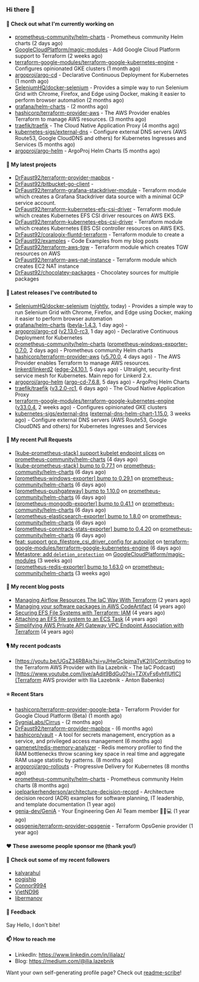 ### Hi there 👋

#### 👷 Check out what I'm currently working on

- [prometheus-community/helm-charts](https://github.com/prometheus-community/helm-charts) - Prometheus community Helm charts (2 days ago)
- [GoogleCloudPlatform/magic-modules](https://github.com/GoogleCloudPlatform/magic-modules) - Add Google Cloud Platform support to Terraform (2 weeks ago)
- [terraform-google-modules/terraform-google-kubernetes-engine](https://github.com/terraform-google-modules/terraform-google-kubernetes-engine) - Configures opinionated GKE clusters (1 month ago)
- [argoproj/argo-cd](https://github.com/argoproj/argo-cd) - Declarative Continuous Deployment for Kubernetes (1 month ago)
- [SeleniumHQ/docker-selenium](https://github.com/SeleniumHQ/docker-selenium) - Provides a simple way to run Selenium Grid with Chrome, Firefox, and Edge using Docker, making it easier to perform browser automation (2 months ago)
- [grafana/helm-charts](https://github.com/grafana/helm-charts) -  (2 months ago)
- [hashicorp/terraform-provider-aws](https://github.com/hashicorp/terraform-provider-aws) - The AWS Provider enables Terraform to manage AWS resources. (3 months ago)
- [traefik/traefik](https://github.com/traefik/traefik) - The Cloud Native Application Proxy (4 months ago)
- [kubernetes-sigs/external-dns](https://github.com/kubernetes-sigs/external-dns) - Configure external DNS servers (AWS Route53, Google CloudDNS and others) for Kubernetes Ingresses and Services (5 months ago)
- [argoproj/argo-helm](https://github.com/argoproj/argo-helm) - ArgoProj Helm Charts (5 months ago)

#### 🌱 My latest projects

- [DrFaust92/terraform-provider-mapbox](https://github.com/DrFaust92/terraform-provider-mapbox) - 
- [DrFaust92/bitbucket-go-client](https://github.com/DrFaust92/bitbucket-go-client) - 
- [DrFaust92/terraform-grafana-stackdriver-module](https://github.com/DrFaust92/terraform-grafana-stackdriver-module) - Terraform module which creates a Grafana Stackdriver data source with a minimal GCP service account.
- [DrFaust92/terraform-kubernetes-efs-csi-driver](https://github.com/DrFaust92/terraform-kubernetes-efs-csi-driver) - Terraform module which creates Kubernetes EFS CSI driver resources on AWS EKS.
- [DrFaust92/terraform-kubernetes-ebs-csi-driver](https://github.com/DrFaust92/terraform-kubernetes-ebs-csi-driver) - Terraform module which creates Kubernetes EBS CSI controller resources on AWS EKS.
- [DrFaust92/coralogix-fluntd-terraform](https://github.com/DrFaust92/coralogix-fluntd-terraform) - Terraform module to create a 
- [DrFaust92/examples](https://github.com/DrFaust92/examples) - Code Examples from my blog posts
- [DrFaust92/terraform-aws-tgw](https://github.com/DrFaust92/terraform-aws-tgw) - Terraform module which creates TGW resources on AWS
- [DrFaust92/terraform-aws-nat-instance](https://github.com/DrFaust92/terraform-aws-nat-instance) - Terraform module which creates EC2 NAT instance
- [DrFaust92/chocolatey-packages](https://github.com/DrFaust92/chocolatey-packages) - Chocolatey sources for multiple packages

#### 🔭 Latest releases I've contributed to

- [SeleniumHQ/docker-selenium](https://github.com/SeleniumHQ/docker-selenium) ([nightly](https://github.com/SeleniumHQ/docker-selenium/releases/tag/nightly), today) - Provides a simple way to run Selenium Grid with Chrome, Firefox, and Edge using Docker, making it easier to perform browser automation
- [grafana/helm-charts](https://github.com/grafana/helm-charts) ([beyla-1.4.3](https://github.com/grafana/helm-charts/releases/tag/beyla-1.4.3), 1 day ago) - 
- [argoproj/argo-cd](https://github.com/argoproj/argo-cd) ([v2.13.0-rc3](https://github.com/argoproj/argo-cd/releases/tag/v2.13.0-rc3), 1 day ago) - Declarative Continuous Deployment for Kubernetes
- [prometheus-community/helm-charts](https://github.com/prometheus-community/helm-charts) ([prometheus-windows-exporter-0.7.0](https://github.com/prometheus-community/helm-charts/releases/tag/prometheus-windows-exporter-0.7.0), 2 days ago) - Prometheus community Helm charts
- [hashicorp/terraform-provider-aws](https://github.com/hashicorp/terraform-provider-aws) ([v5.70.0](https://github.com/hashicorp/terraform-provider-aws/releases/tag/v5.70.0), 4 days ago) - The AWS Provider enables Terraform to manage AWS resources.
- [linkerd/linkerd2](https://github.com/linkerd/linkerd2) ([edge-24.10.1](https://github.com/linkerd/linkerd2/releases/tag/edge-24.10.1), 5 days ago) - Ultralight, security-first service mesh for Kubernetes. Main repo for Linkerd 2.x.
- [argoproj/argo-helm](https://github.com/argoproj/argo-helm) ([argo-cd-7.6.8](https://github.com/argoproj/argo-helm/releases/tag/argo-cd-7.6.8), 5 days ago) - ArgoProj Helm Charts
- [traefik/traefik](https://github.com/traefik/traefik) ([v3.2.0-rc1](https://github.com/traefik/traefik/releases/tag/v3.2.0-rc1), 6 days ago) - The Cloud Native Application Proxy
- [terraform-google-modules/terraform-google-kubernetes-engine](https://github.com/terraform-google-modules/terraform-google-kubernetes-engine) ([v33.0.4](https://github.com/terraform-google-modules/terraform-google-kubernetes-engine/releases/tag/v33.0.4), 2 weeks ago) - Configures opinionated GKE clusters
- [kubernetes-sigs/external-dns](https://github.com/kubernetes-sigs/external-dns) ([external-dns-helm-chart-1.15.0](https://github.com/kubernetes-sigs/external-dns/releases/tag/external-dns-helm-chart-1.15.0), 3 weeks ago) - Configure external DNS servers (AWS Route53, Google CloudDNS and others) for Kubernetes Ingresses and Services

#### 🔨 My recent Pull Requests

- [[kube-prometheus-stack] support kubelet endpoint slices](https://github.com/prometheus-community/helm-charts/pull/4899) on [prometheus-community/helm-charts](https://github.com/prometheus-community/helm-charts) (4 days ago)
- [[kube-prometheus-stack] bump to 0.77.1](https://github.com/prometheus-community/helm-charts/pull/4889) on [prometheus-community/helm-charts](https://github.com/prometheus-community/helm-charts) (6 days ago)
- [[prometheus-windows-exporter] bump to 0.29.1](https://github.com/prometheus-community/helm-charts/pull/4888) on [prometheus-community/helm-charts](https://github.com/prometheus-community/helm-charts) (6 days ago)
- [[prometheus-pushgateway] bump to 1.10.0](https://github.com/prometheus-community/helm-charts/pull/4887) on [prometheus-community/helm-charts](https://github.com/prometheus-community/helm-charts) (6 days ago)
- [[prometheus-mongodb-exporter] bump to 0.41.1](https://github.com/prometheus-community/helm-charts/pull/4886) on [prometheus-community/helm-charts](https://github.com/prometheus-community/helm-charts) (6 days ago)
- [[prometheus-elasticsearch-exporter] bump to 1.8.0](https://github.com/prometheus-community/helm-charts/pull/4885) on [prometheus-community/helm-charts](https://github.com/prometheus-community/helm-charts) (6 days ago)
- [[prometheus-conntrack-stats-exporter] bump to 0.4.20](https://github.com/prometheus-community/helm-charts/pull/4884) on [prometheus-community/helm-charts](https://github.com/prometheus-community/helm-charts) (6 days ago)
- [feat: support gcp_filestore_csi_driver_config for autopilot](https://github.com/terraform-google-modules/terraform-google-kubernetes-engine/pull/2126) on [terraform-google-modules/terraform-google-kubernetes-engine](https://github.com/terraform-google-modules/terraform-google-kubernetes-engine) (6 days ago)
- [Metastore: add `deletion_protection`](https://github.com/GoogleCloudPlatform/magic-modules/pull/11731) on [GoogleCloudPlatform/magic-modules](https://github.com/GoogleCloudPlatform/magic-modules) (3 weeks ago)
- [[prometheus-redis-exporter] bump to 1.63.0](https://github.com/prometheus-community/helm-charts/pull/4862) on [prometheus-community/helm-charts](https://github.com/prometheus-community/helm-charts) (3 weeks ago)

#### 📜 My recent blog posts

- [Managing Airflow Resources The IaC Way With Terraform](https://engineering.placer.ai/managing-airflow-resources-the-iac-way-with-terraform-ea5b8db573ad?source=rss-cac402f06fa8------2) (2 years ago)
- [Managing your software packages in AWS CodeArtifact](https://medium.com/@ilia.lazebnik/managing-your-software-packages-in-aws-codeartifact-12d00053e243?source=rss-cac402f06fa8------2) (4 years ago)
- [Securing EFS File Systems with Terraform: IAM](https://medium.com/@ilia.lazebnik/securing-efs-file-systems-with-terraform-iam-d2a066c198ab?source=rss-cac402f06fa8------2) (4 years ago)
- [Attaching an EFS file system to an ECS Task](https://medium.com/@ilia.lazebnik/attaching-an-efs-file-system-to-an-ecs-task-7bd15b76a6ef?source=rss-cac402f06fa8------2) (4 years ago)
- [Simplifying AWS Private API Gateway VPC Endpoint Association with Terraform](https://medium.com/@ilia.lazebnik/simplifying-aws-private-api-gateway-vpc-endpoint-association-with-terraform-b379a247afbf?source=rss-cac402f06fa8------2) (4 years ago)

#### 🎙️ My recent podcasts
- [https://youtu.be/UGsZ34RBAjs?si=yJHwGc1pjmaTyK2l](Contributing to the Terraform AWS Provider with Ilia Lazebnik - The IaC Podcast)
- [https://www.youtube.com/live/aAdit9BdGu0?si=TZiXvFs6vhfIUfIC](Terraform AWS provider with Ilia Lazebnik - Anton Babenko)

#### ⭐ Recent Stars

- [hashicorp/terraform-provider-google-beta](https://github.com/hashicorp/terraform-provider-google-beta) - Terraform Provider for Google Cloud Platform (Beta) (1 month ago)
- [SygniaLabs/Cirrus](https://github.com/SygniaLabs/Cirrus) -  (2 months ago)
- [DrFaust92/terraform-provider-mapbox](https://github.com/DrFaust92/terraform-provider-mapbox) -  (6 months ago)
- [hashicorp/vault](https://github.com/hashicorp/vault) - A tool for secrets management, encryption as a service, and privileged access management (6 months ago)
- [gamenet/redis-memory-analyzer](https://github.com/gamenet/redis-memory-analyzer) - Redis memory profiler to find the RAM bottlenecks throw scaning key space in real time and aggregate RAM usage statistic by patterns. (8 months ago)
- [argoproj/argo-rollouts](https://github.com/argoproj/argo-rollouts) - Progressive Delivery for Kubernetes (8 months ago)
- [prometheus-community/helm-charts](https://github.com/prometheus-community/helm-charts) - Prometheus community Helm charts (8 months ago)
- [joelparkerhenderson/architecture-decision-record](https://github.com/joelparkerhenderson/architecture-decision-record) - Architecture decision record (ADR) examples for software planning, IT leadership, and template documentation (1 year ago)
- [genia-dev/GeniA](https://github.com/genia-dev/GeniA) - Your Engineering Gen AI Team member 🧬🤖💻 (1 year ago)
- [opsgenie/terraform-provider-opsgenie](https://github.com/opsgenie/terraform-provider-opsgenie) - Terraform OpsGenie provider (1 year ago)

#### ❤️ These awesome people sponsor me (thank you!)


#### 👯 Check out some of my recent followers

- [kalvarahul](https://github.com/kalvarahul)
- [pogiship](https://github.com/pogiship)
- [Connor9994](https://github.com/Connor9994)
- [VietND96](https://github.com/VietND96)
- [libermanov](https://github.com/libermanov)

#### 💬 Feedback

Say Hello, I don't bite!

#### 📫 How to reach me

- LinkedIn: https://www.linkedin.com/in/ilialaz/
- Blog: https://medium.com/@ilia.lazebnik

Want your own self-generating profile page? Check out [readme-scribe](https://github.com/muesli/readme-scribe)!


